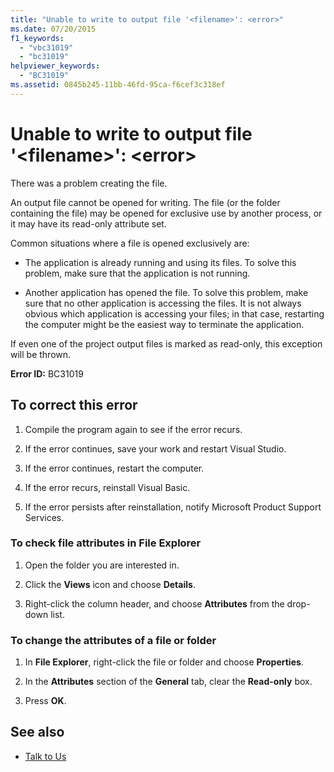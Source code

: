 ```yaml
---
title: "Unable to write to output file '<filename>': <error>"
ms.date: 07/20/2015
f1_keywords: 
  - "vbc31019"
  - "bc31019"
helpviewer_keywords: 
  - "BC31019"
ms.assetid: 0845b245-11bb-46fd-95ca-f6cef3c318ef
---
```

# Unable to write to output file '\<filename>': \<error>
There was a problem creating the file.  
  
 An output file cannot be opened for writing. The file (or the folder containing the file) may be opened for exclusive use by another process, or it may have its read-only attribute set.  
  
 Common situations where a file is opened exclusively are:  
  
- The application is already running and using its files. To solve this problem, make sure that the application is not running.  
  
- Another application has opened the file. To solve this problem, make sure that no other application is accessing the files. It is not always obvious which application is accessing your files; in that case, restarting the computer might be the easiest way to terminate the application.  
  
 If even one of the project output files is marked as read-only, this exception will be thrown.  
  
 **Error ID:** BC31019  
  
## To correct this error  
  
1. Compile the program again to see if the error recurs.  
  
2. If the error continues, save your work and restart Visual Studio.  
  
3. If the error continues, restart the computer.  
  
4. If the error recurs, reinstall Visual Basic.  
  
5. If the error persists after reinstallation, notify Microsoft Product Support Services.  
  
### To check file attributes in File Explorer  
  
1. Open the folder you are interested in.  
  
2. Click the **Views** icon and choose **Details**.  
  
3. Right-click the column header, and choose **Attributes** from the drop-down list.  
  
### To change the attributes of a file or folder  
  
1. In **File Explorer**, right-click the file or folder and choose **Properties**.  
  
2. In the **Attributes** section of the **General** tab, clear the **Read-only** box.  
  
3. Press **OK**.  
  
## See also

- [Talk to Us](/visualstudio/ide/feedback-options)

